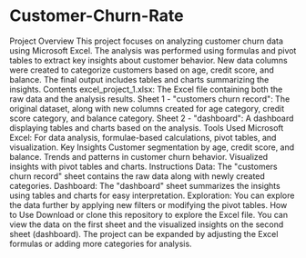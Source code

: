 # Customer-Churn-Rate

Project Overview
This project focuses on analyzing customer churn data using Microsoft Excel. The analysis was performed using formulas and pivot tables to extract key insights about customer behavior. New data columns were created to categorize customers based on age, credit score, and balance. The final output includes tables and charts summarizing the insights.
Contents
excel_project_1.xlsx: The Excel file containing both the raw data and the analysis results.
Sheet 1 - "customers churn record": The original dataset, along with new columns created for age category, credit score category, and balance category.
Sheet 2 - "dashboard": A dashboard displaying tables and charts based on the analysis.
Tools Used
Microsoft Excel: For data analysis, formulae-based calculations, pivot tables, and visualization. Key Insights
Customer segmentation by age, credit score, and balance.
Trends and patterns in customer churn behavior.
Visualized insights with pivot tables and charts.
Instructions
Data: The "customers churn record" sheet contains the raw data along with newly created categories.
Dashboard: The "dashboard" sheet summarizes the insights using tables and charts for easy interpretation.
Exploration: You can explore the data further by applying new filters or modifying the pivot tables.
How to Use
Download or clone this repository to explore the Excel file. You can view the data on the first sheet and the visualized insights on the second sheet (dashboard). The project can be expanded by adjusting the Excel formulas or adding more categories for analysis.
